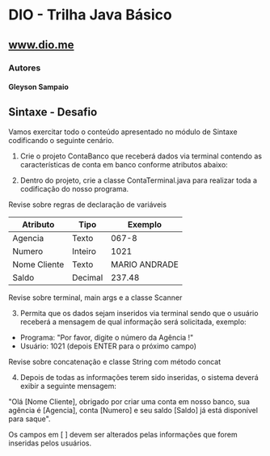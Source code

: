 # DIO - Trilha Java Básico
## www.dio.me

### Autores
#### Gleyson Sampaio
## Sintaxe - Desafio
Vamos exercitar todo o conteúdo apresentado no módulo de Sintaxe codificando o seguinte cenário.

1. Crie o projeto ContaBanco que receberá dados via terminal contendo as características de conta em banco conforme atributos abaixo:  

2. Dentro do projeto, crie a classe ContaTerminal.java para realizar toda a codificação do nosso programa.  

Revise sobre regras de declaração de variáveis  

| Atributo  | Tipo |Exemplo|
| ------------- | ------------- | ------------- |
| Agencia  | Texto  |067-8  |
| Numero  | Inteiro  | 1021  |
| Nome Cliente  | Texto  | MARIO ANDRADE  |
| Saldo | Decimal  | 237.48  |

Revise sobre terminal, main args e a classe Scanner  

3. Permita que os dados sejam inseridos via terminal sendo que o usuário receberá a mensagem de qual informação será solicitada, exemplo:
* Programa: "Por favor, digite o número da Agência !"
* Usuário: 1021 (depois ENTER para o próximo campo)  

Revise sobre concatenação e classe String com método concat

4. Depois de todas as informações terem sido inseridas, o sistema deverá exibir a seguinte mensagem:  

"Olá [Nome Cliente], obrigado por criar uma conta em nosso banco, sua agência é [Agencia], conta [Numero] e seu saldo [Saldo] já está disponível para saque".

Os campos em [ ] devem ser alterados pelas informações que forem inseridas pelos usuários.
